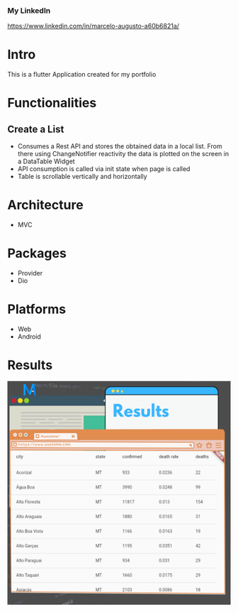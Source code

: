 ### My LinkedIn 
https://www.linkedin.com/in/marcelo-augusto-a60b6821a/
# Intro
This is a flutter Application created for my portfolio

# Functionalities

## Create a List
* Consumes a Rest API and stores the obtained data in a local list. From there using ChangeNotifier reactivity the data is plotted on the screen in a DataTable Widget
* API consumption is called via init state when page is called
* Table is scrollable vertically and horizontally
# Architecture
* MVC
# Packages 
* Provider
* Dio
# Platforms
* Web
* Android
# Results
![](https://github.com/SrAugustos/flutter_table_with_dio_and_provider/blob/master/5.png)

